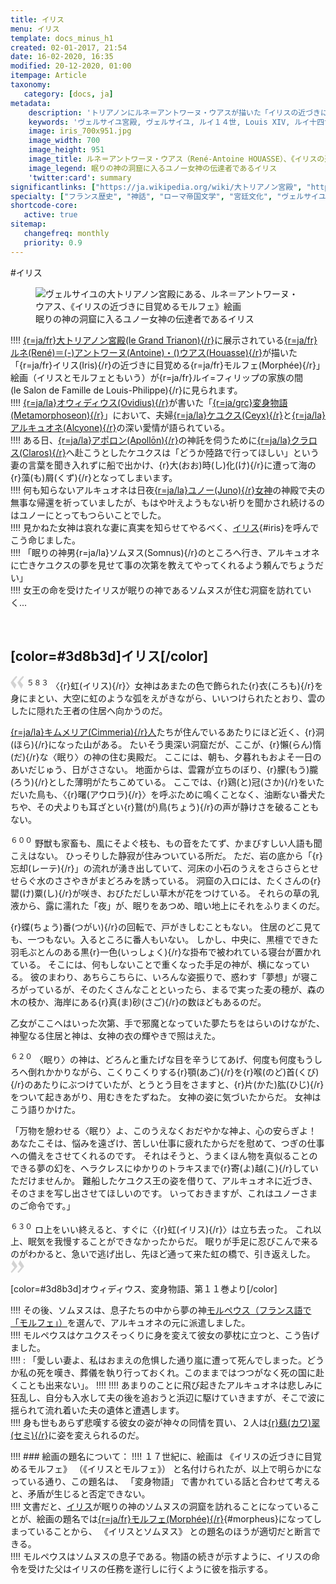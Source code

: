 ```yaml
---
title: イリス
menu: イリス
template: docs_minus_h1
created: 02-01-2017, 21:54
date: 16-02-2020, 16:35
modified: 20-12-2020, 01:00
itempage: Article
taxonomy:
   category: [docs, ja]
metadata:
    description: 'トリアノンにルネ＝アントワーヌ・ウアスが描いた「イリスの近づきに目覚めるモルフェ」（「イリスとモルフェ」とも）絵画を合わせて、作品の元となっているオウィディウス作家が書いた変身物語の第１１巻の眠りの神を訪れるイリスの「眠り章」の文書を紹介する。'
    keywords: 'ヴェルサイユ宮殿, ヴェルサイユ, ルイ１４世, Louis XIV, ルイ十四世, オウィディウス, 変身物語, トリアノン, 大トリアノン宮殿, 眠り, イリスとソムヌス, ルネ＝アントワーヌ・ウアス, René-Antoine HOUASSE, 大トリアノン宮殿, ソムヌス, イリス, モルフェ, モルペウス, イリスとモルフェ, イリスの近づきに目覚めるモルフェ'
    image: iris_700x951.jpg
    image_width: 700
    image_height: 951
    image_title: ルネ＝アントワーヌ・ウアス（René-Antoine HOUASSE）、《イリスの近づきに目覚めるモルフェ》
    image_legend: 眠りの神の洞窟に入るユノー女神の伝達者であるイリス
    'twitter:card': summary
significantlinks: ["https://ja.wikipedia.org/wiki/大トリアノン宮殿", "https://ja.wikipedia.org/wiki/ルネ＝アントワーヌ・ウアス", "https://ja.wikipedia.org/wiki/オウィディウス", "https://ja.wikipedia.org/wiki/変身物語", "https://ja.wikipedia.org/wiki/イーリス", "https://ja.wikipedia.org/wiki/ヒュプノス", "https://ja.wikipedia.org/wiki/アポローン", "https://ja.wikipedia.org/wiki/クラロス", "https://ja.wikipedia.org/wiki/ユーノー", "https://ja.wikipedia.org/wiki/キンメリア人", "https://ja.wikipedia.org/wiki/カワセミ", "https://ja.wikipedia.org/wiki/モルペウス", "https://ja.wikipedia.org/wiki/イーリス"]
specialty: ["フランス歴史", "神話", "ローマ帝国文学", "宮廷文化", "ヴェルサイユ宮殿", "大トリアノン宮殿", "１７世紀フランス絵画", "ルネ＝アントワーヌ・ウアス", "イーリス", "イリス", "モルペウス", "モルフェ", "イリスとモルフェ", "イリスの近づきに目覚めるモルフェ"]
shortcode-core:
   active: true
sitemap:
   changefreq: monthly
   priority: 0.9
---
```

#イリス  

<figure><picture>
<source
sizes="(max-width: 767px) 98vw, (min-width: 959px) 50vw, 86vw"
srcset="
/user/sites/docs/pages/01.home/02.versailles/03.trianon/03.iris/iris-280.webp 280w,
/user/sites/docs/pages/01.home/02.versailles/03.trianon/03.iris/iris-380.webp 380w,
/user/sites/docs/pages/01.home/02.versailles/03.trianon/03.iris/iris-480.webp 480w,
/user/sites/docs/pages/01.home/02.versailles/03.trianon/03.iris/iris-640.webp 640w,
/user/sites/docs/pages/01.home/02.versailles/03.trianon/03.iris/iris_700x951.webp 700w"
type="image/webp" />
<img
src="/user/sites/docs/pages/01.home/02.versailles/03.trianon/03.iris/iris_700x951.jpg" title="ヴェルサイユの大トリアノン宮殿にある、ルネ＝アントワーヌ・ウアス、《イリスの近づきに目覚めるモルフェ》絵画" alt="ヴェルサイユの大トリアノン宮殿にある、ルネ＝アントワーヌ・ウアス、《イリスの近づきに目覚めるモルフェ》絵画" class="class-diane-img" usemap="#iris"
sizes="(max-width: 767px) 98vw, (min-width: 959px) 50vw, 86vw"
srcset="
/user/sites/docs/pages/01.home/02.versailles/03.trianon/03.iris/iris-280.jpg 280w,
/user/sites/docs/pages/01.home/02.versailles/03.trianon/03.iris/iris-380.jpg 380w,
/user/sites/docs/pages/01.home/02.versailles/03.trianon/03.iris/iris-480.jpg 480w,
/user/sites/docs/pages/01.home/02.versailles/03.trianon/03.iris/iris-640.jpg 640w,
/user/sites/docs/pages/01.home/02.versailles/03.trianon/03.iris/iris_700x951.jpg 700w">
</picture><figcaption>眠りの神の洞窟に入るユノー女神の伝達者であるイリス</figcaption><map name="iris" id="iris"><area title="イリス" alt="イリス" id="area_iris" href="#iris" shape="poly" coords="50, 599, 69, 555, 109, 529, 166, 502, 167, 448, 218, 398, 262, 303, 316, 297, 360, 247, 354, 220, 334, 229, 326, 255, 262, 279, 248, 231, 251, 202, 242, 188, 220, 194, 202, 107, 170, 176, 143, 153, 116, 163, 32, 108, 29, 131, 53, 184, 87, 223, 103, 292, 81, 327, 77, 360, 57, 374, 52, 391, 60, 397, 69, 398, 71, 414, 60, 428, 47, 418, 28, 421, 18, 432, 19, 476, 37, 495, 33, 517, 43, 533, 61, 530, 54, 540, 40, 542, 32, 571, 33, 602" /><area title="眠りの神" alt="眠りの神" id="area_morpheus" href="#morpheus" shape="poly" coords="195, 661, 277, 634, 324, 631, 347, 645, 366, 712, 375, 718, 420, 675, 433, 655, 521, 641, 542, 621, 571, 614, 600, 593, 630, 607, 683, 592, 680, 573, 657, 567, 622, 567, 611, 552, 583, 540, 579, 512, 590, 497, 580, 481, 513, 452, 481, 453, 473, 466, 476, 515, 389, 469, 267, 447, 273, 473, 330, 503, 378, 512, 405, 529, 435, 563, 387, 546, 343, 548, 301, 556, 259, 545, 254, 555, 279, 575, 296, 597, 237, 624, 198, 630, 185, 645" /></map></figure>

!!!! [{r=ja/fr}大トリアノン宮殿(le&#160;Grand&#160;Trianon){/r}][1]に展示されている[{r=ja/fr}ルネ(René)＝(-)アントワーヌ(Antoine)・()ウアス(Houasse){/r}][2]が描いた「{r=ja/fr}イリス(Iris){/r}の近づきに目覚める{r=ja/fr}モルフェ(Morphée){/r}」絵画（イリスとモルフェともいう）が{r=ja/fr}ルイ=フィリップの家族の間(le&#160;Salon&#160;de&#160;Famille&#160;de&#160;Louis-Philippe){/r}に見られます。  
!!!! [{r=ja/la}オウィディウス(Ovidius){/r}][3]が書いた「[{r=ja/grc}変身物語(Metamorphoseon){/r}][4]」において、夫婦[{r=ja/la}ケユクス(Ceyx){/r}][5]と[{r=ja/la}アルキュオネ(Alcyone){/r}][6]の深い愛情が語られている。  
!!!! ある日、[{r=ja/la}アポロン(Apollōn){/r}][7]の神託を伺うために[{r=ja/la}クラロス(Claros){/r}][8]へ赴こうとしたケユクスは「どうか陸路で行ってほしい」という妻の言葉を聞き入れずに船で出かけ、{r}大(おお)時(し)化(け){/r}に遭って海の{r}藻(も)屑(くず){/r}となってしまいます。  
!!!! 何も知らないアルキュオネは日夜[{r=ja/la}ユノー(Juno){/r}女神][9]の神殿で夫の無事な帰還を祈っていましたが、もはや叶えようもない祈りを聞かされ続けるのはユノーにとってもつらいことでした。  
!!!! 見かねた女神は哀れな妻に真実を知らせてやるべく、[イリス][13]{#iris}を呼んでこう命じました。  
!!!! 「眠りの神男{r=ja/la}ソムヌス(Somnus){/r}のところへ行き、アルキュオネに亡きケユクスの夢を見せて事の次第を教えてやってくれるよう頼んでちょうだい」  
!!!! 女王の命を受けたイリスが眠りの神であるソムヌスが住む洞窟を訪れていく... 

<br>

## [color=#3d8b3d]**イリス**[/color]

<span><svg xmlns="http://www.w3.org/2000/svg" width="22px" height="22px" viewBox="0 0 78 78" fill="lightgrey" opacity="1"><path d="M76.5 9.0009L57.0898 32.605c-.88226 1.10283-.88226 1.54397-.88226 1.76454 0 1.10286 1.76455 3.30857 2.8674 4.632l13.0167 14.99877L61.50123 74.9545 50.4727 59.51456c-2.87047-3.97028-10.80793-15.88413-10.80793-19.19267 0-1.76458.6617-2.4263 6.6171-9.7051C60.8395 12.74754 63.04522 10.98297 70.98575 3.0455L76.5 9.00092zm-38.16172 0L18.9281 32.605c-.88228 1.10283-.88228 1.54397-.88228 1.76454 0 1.10286 1.76457 3.30857 2.86742 4.632L33.92688 54.0003 23.3395 74.9545 12.30793 59.51456C9.44053 55.54428 1.5 43.63043 1.5 40.3219c0-1.76458.6617-2.4263 6.6171-9.7051C22.67475 12.74754 24.88043 10.98297 32.82097 3.0455l5.51732 5.9554z"/></svg></span> 
<sup>５８３</sup> 
〈{r}虹(イリス){/r}〉女神はあまたの色で飾られた{r}衣(ころも){/r}を身にまとい、大空に虹のような弧をえがきながら、いいつけられたとおり、雲のしたに隠れた王者の住居ヘ向かうのだ。

[{r=ja/la}キムメリア(Cimmeria){/r}人][10]たちが住んでいるあたりにほど近く、{r}洞(ほら){/r}になった山がある。
たいそう奧深い洞窟だが、ここが、{r}懶(らん)惰(だ){/r}な〈眠り〉の神の住む奥殿だ。
ここには、朝も、夕暮れもおよそ一日のあいだじゅう、日がささない。
地面からは、雲霧が立ちのぼり、{r}朦(もう)朧(ろう){/r}とした薄明がたちこめている。
ここでは、{r}鶏(と)冠(さか){/r}をいただいた鳥も、〈{r}曙(アウロラ){/r}〉を呼ぶために鳴くことなく、油断ない番犬たちや、その犬よりも耳ざとい{r}鵞(が)鳥(ちょう){/r}の声が静けさを破ることもない。

<sup>６００</sup> 
野獣も家畜も、風にそよぐ枝も、もの音をたてず、かまびすしい人語も聞こえはない。
ひっそりした静寂が住みついている所だ。
ただ、岩の底から「{r}忘却(レーテ){/r}」の流れが湧き出していて、河床の小石のうえをさらさらとせせらぐ水のささやきがまどろみを誘っている。
洞窟の入ロには、たくさんの{r}罌(け)粟(し){/r}が咲き、おびただしい草木が花をつけている。
それらの草の乳液から、露に濡れた「夜」が、眠りをあつめ、暗い地上にそれをふりまくのだ。

{r}蝶(ちょう)番(つがい){/r}の回転で、戸がきしむこともない。
住居のどこ見ても、一つもない。入るところに番人もいない。
しかし、中央に、黒檀でできた羽毛ぶとんのある黒{r}一色(いっしょく){/r}な掛布で被われている寝台が置かれている。
そこには、何もしないことで重くなった手足の神が、横になっている。
彼のまわり、あちらこちらに、いろんな姿振りで、惑わす「夢想」が寝ころがっているが、そのたくさんなことといったら、まるで実った麦の穂が、森の木の枝か、海岸にある{r}真(ま)砂(さご){/r}の数ほどもあるのだ。

乙女がここへはいった次第、手で邪魔となっていた夢たちをはらいのけながた、神聖なる住居と神は、女神の衣の輝やきで照はえた。

<sup>６２０</sup> 
〈眠り〉の神は、どろんと重たげな目を辛うじてあげ、何度も何度もうしろヘ倒れかかりながら、こくりこくりする{r}顎(あご){/r}を{r}喉(のど)首(くび){/r}のあたりにぶつけていたが、とうとう目をさますと、{r}片(かた)肱(ひじ){/r}をついて起きあがり、用むきをたずねた。
女神の姿に気づいたからだ。
女神はこう語りかけた。

「万物を憩わせる〈眠り〉よ、このうえなくおだやかな神よ、心の安らぎよ！
あなたこそは、悩みを遠ざけ、苦しい仕事に疲れたからだを慰めて、つぎの仕事への備えをさせてくれるのです。
それはそうと、うまくほん物を真似ることのできる夢の幻を、ヘラクレスにゆかりのトラキスまで{r}寄(よ)越(こ){/r}していただけませんか。
難船したケユクス王の姿を借りて、アルキュオネに近づき、そのさまを写し出させてほしいのです。
いっておきますが、これはユノーさまのご命令です。」

<sup>６３０</sup> ロ上をいい終えると、すぐに〈{r}虹(イリス){/r}〉は立ち去った。
これ以上、眠気を我慢することができなかったからだ。
眠りが手足に忍びこんで来るのがわかると、急いで逃げ出し、先ほど通って来た虹の橋で、引き返えした。 <span><svg xmlns="http://www.w3.org/2000/svg" width="22px" height="22px" viewBox="0 0 78 78" fill="lightgrey" opacity="1"><path d="M1.5 68.9991L20.9102 45.395c.88226-1.10283.88226-1.54397.88226-1.76454 0-1.10286-1.76455-3.30857-2.8674-4.632L5.90836 23.9997 16.49877 3.0455 27.5273 18.48544c2.87047 3.97028 10.80793 15.88413 10.80793 19.19267 0 1.76458-.6617 2.4263-6.6171 9.7051C17.1605 65.25246 14.95478 67.01703 7.01425 74.9545L1.5 68.99908zm38.16172 0L59.0719 45.395c.88228-1.10283.88228-1.54397.88228-1.76454 0-1.10286-1.76457-3.30857-2.86742-4.632L44.07312 23.9997 54.6605 3.0455l11.03157 15.43992C68.55947 22.45572 76.5 34.36957 76.5 37.6781c0 1.76458-.6617 2.4263-6.6171 9.7051C55.32526 65.25246 53.11957 67.01703 45.17904 74.9545l-5.51732-5.9554z"/></svg></span>

[color=#3d8b3d]オウィディウス、変身物語、第１１巻より[/color]  

!!!! その後、ソムヌスは、息子たちの中から夢の神[モルペウス（フランス語で「モルフェ」）][12]を選んで、アルキュオネの元に派遣しました。  
!!!! モルペウスはケユクスそっくりに身を変えて彼女の夢枕に立つと、こう告げました。  
!!!! : 「愛しい妻よ、私はおまえの危惧した通り嵐に遭って死んでしまった。どうか私の死を嘆き、葬儀を執り行っておくれ。このままではつつがなく死の国に赴くことも出来ない」。
!!!! 
!!!! あまりのことに飛び起きたアルキュオネは悲しみに狂乱し、自分も入水して夫の後を追おうと浜辺に駆けていきますが、そこで波に揺られて流れ着いた夫の遺体と遭遇します。  
!!!! 身も世もあらず悲嘆する彼女の姿が神々の同情を買い、２人は[{r}翡(カワ)翠(セミ){/r}][11]に姿を変えられるのだ。  

!!!! ### 絵画の題名について：
!!!! １７世紀に、絵画は 《イリスの近づきに目覚めるモルフェ》 （《イリスとモルフェ》） と名付けられたが、以上で明らかになっている通り、この題名は、 「変身物語」 で書かれている話と合わせて考えると、矛盾が生じると否定できない。  
!!!! 文書だと、[イリス][15]が眠りの神のソムヌスの洞窟を訪れることになっていることが、絵画の題名では[{r=ja/fr}モルフェ(Morphée){/r}][14]{#morpheus}になってしまっていることから、 《イリスとソムヌス》 との題名のほうが適切だと断言できる。  
!!!! モルペウスはソムヌスの息子である。物語の続きが示すように、イリスの命令を受けた父はイリスの任務を遂行しに行くように彼を指示する。  

[1]: https://ja.wikipedia.org/wiki/大トリアノン宮殿 "https://ja.wikipedia.org/wiki/大トリアノン宮殿"
[2]: https://ja.wikipedia.org/wiki/ルネ＝アントワーヌ・ウアス "https://ja.wikipedia.org/wiki/ルネ＝アントワーヌ・ウアス"
[3]: https://ja.wikipedia.org/wiki/オウィディウス "https://ja.wikipedia.org/wiki/オウィディウス"
[4]: https://ja.wikipedia.org/wiki/変身物語 "https://ja.wikipedia.org/wiki/変身物語"
[5]: https://ja.wikipedia.org/wiki/ケーユクス "https://ja.wikipedia.org/wiki/ケーユクス"
[6]: https://ja.wikipedia.org/wiki/ヒュプノス "https://ja.wikipedia.org/wiki/ヒュプノス"
[7]: https://ja.wikipedia.org/wiki/アポローン "https://ja.wikipedia.org/wiki/アポローン"
[8]: https://ja.wikipedia.org/wiki/クラロス "https://ja.wikipedia.org/wiki/クラロス"
[9]: https://ja.wikipedia.org/wiki/ユーノー "https://ja.wikipedia.org/wiki/ユーノー"
[10]: https://ja.wikipedia.org/wiki/キンメリア人 "https://ja.wikipedia.org/wiki/キンメリア人"
[11]: https://ja.wikipedia.org/wiki/カワセミ "https://ja.wikipedia.org/wiki/カワセミ"
[12]: https://ja.wikipedia.org/wiki/モルペウス "https://ja.wikipedia.org/wiki/モルペウス"
[13]: #area_iris "イリス"
[14]: #area_morpheus "モルペウス"
[15]: https://ja.wikipedia.org/wiki/イーリス "https://ja.wikipedia.org/wiki/イーリス"